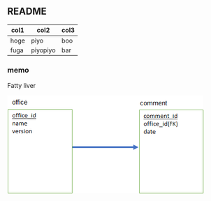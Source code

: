 ## README

|col1|col2|col3|
|----|----|----|
|hoge|piyo|boo|
|fuga|piyopiyo|bar|

### memo
Fatty liver

![readme](readme.png "readme")
